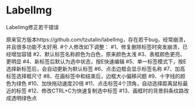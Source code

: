 # LabelImg
Labelimg修正若干错误

原来官方版本https://github.com/tzutalin/labelImg，存在若干bug，经常崩溃，并且很多功能不太好用.
#个人修改如下调整：
#1、修复删除标签时突发崩溃，已经增加容错
#2、默认标签名称颜色为白色，原来颜色太浅
#3、表框颜色更亮、更明显
#4、新标签后默认为选中状态，按E快速编辑
#5、单一标签模式下，按E选择新标签后，会自动更新为默认标签
#6、点击边框会显示标签名称
#7、加高标签选择框尺寸
#8、在画标签中和结束后，边框大小偏移问题
#9、十字线的颜色为绿色
#10、加快拖动速度20倍
#11、点击标签4个顶角，自动选择距离鼠标最近的标签
#12、修改CTRL+C为快速复制选中标签
#13、画框时的背景斜条纹路改成透明绿色点